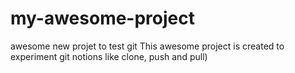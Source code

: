 # my-awesome-project
awesome new projet to test git
This awesome project is created to experiment git notions like clone, push and pull)
